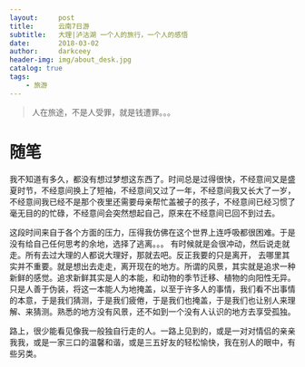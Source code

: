 ```yaml
---
layout:     post
title:      云南7日游
subtitle:   大理|泸沽湖 一个人的旅行，一个人的感悟
date:       2018-03-02
author:     darkceey
header-img: img/about_desk.jpg
catalog: true
tags:
    - 旅游
---
```


> 人在旅途，不是人受罪，就是钱遭罪。。。
> 


# 随笔
我不知道有多久，都没有想过梦想这东西了。时间总是过得很快，不经意间又是盛夏时节，不经意间换上了短袖，不经意间又过了一年，不经意间我又长大了一岁，不经意间我已经不是那个夜里还需要母亲帮忙盖被子的孩子，不经意间已经习惯了毫无目的的忙碌，不经意间会突然想起自己，原来在不经意间已回不到过去。

这段时间来自于各个方面的压力，压得我仿佛在这个世界上连呼吸都很困难。于是没有给自己任何思考的余地，选择了逃离。。。 有时候就是会很冲动，然后说走就走。所有去过大理的人都说大理好，那就去吧。反正我要的只是离开， 去哪里其实并不重要。就是想出去走走，离开现在的地方。所谓的风景，其实就是追求一种新鲜的感觉。追求新鲜其实是人的本能，和动物的季节迁移、植物的向阳性无异。只是人善于伪装，将这一本能人为地掩盖，以至于许多人的事情，我们看不出事情的本意，于是我们猜测，于是我们疲倦，于是我们也掩盖，于是我们也让别人来理解、来猜测。熟悉的地方没有风景，还不如到一个没有人认识的地方去享受孤独。

路上，很少能看见像我一般独自行走的人。一路上见到的，或是一对对情侣的亲亲我我，或是一家三口的温馨和谐，或是三五好友的轻松愉快，我在别人的眼中，有些另类。


